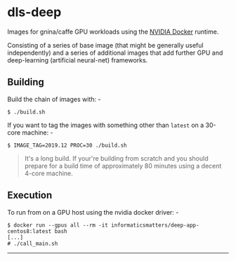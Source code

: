 # dls-deep
Images for gnina/caffe GPU workloads using the [NVIDIA Docker] runtime.

Consisting of a series of base image (that might be generally useful
independently) and a series of additional images that add further GPU
and deep-learning (artificial neural-net) frameworks.

## Building
Build the chain of images with: -

    $ ./build.sh
    
If you want to tag the images with something other than `latest` on a 30-core
machine: -

    $ IMAGE_TAG=2019.12 PROC=30 ./build.sh

>   It's a long build. If your're building from scratch and you should prepare
    for a build time of approximately 80 minutes using a decent 4-core machine. 

## Execution
To run from on a GPU host using the nvidia docker driver: -

    $ docker run --gpus all --rm -it informaticsmatters/deep-app-centos8:latest bash
    [...]
    # ./call_main.sh
    
---

[nvidia docker]: https://github.com/NVIDIA/nvidia-docker
[nvidia runtime]: https://github.com/NVIDIA/nvidia-docker/wiki/Usage
[cuda and docker]: https://medium.com/@adityathiruvengadam/cuda-docker-%EF%B8%8F-for-deep-learning-cab7c2be67f9
[using nvidia containers]: https://marmelab.com/blog/2018/03/21/using-nvidia-gpu-within-docker-container.html
